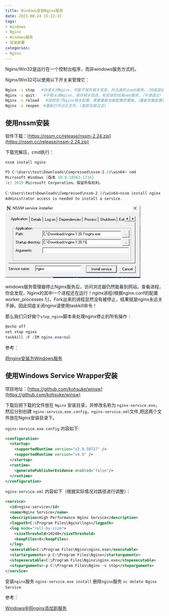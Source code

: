 ```yaml
---
title: Windows安装Nginx服务
date: 2021-08-24 15:22:37
tags:
- Windows
- Nginx
- Windows服务
- 安装部署
categories:
- Nginx
---
```


Nginx/Win32是运行在一个控制台程序，而非windows服务方式的。

Nginx/Win32可以使用以下开关来管理它：

```sh
Nginx -s stop   #快速关闭Nginx，可能不保存相关信息，并迅速终止web服务。（快速退出）
Nginx -s quit    #平稳关闭Nginx，保存相关信息，有安排的结束web服务。（平滑退出）
Nginx -s reload   #因改变了Nginx相关配置，需要重新加载配置而重载。（重新加载配置)
Nginx -s reopen  #重新打开日志文件。(重新加载日志)
```

<!--more-->
## 使用nssm安装

软件下载：[https://nssm.cc/release/nssm-2.24.zip](https://nssm.cc/release/nssm-2.24.zip)

下载完解压，cmd执行：

```sh
nssm install nginx
```

```ps1
PS C:\Users\test\Downloads\Compressed\nssm-2.24\win64> cmd
Microsoft Windows [版本 10.0.18363.1734]
(c) 2019 Microsoft Corporation。保留所有权利。

C:\Users\test\Downloads\Compressed\nssm-2.24\win64>nssm install nginx
Administrator access is needed to install a service.
```

![微信截图_20210824153602.png](/img/微信截图_20210824153602.png)

windows服务管理器停止Nginx服务后，访问浏览器仍然能看到网站。查看进程，你会发现，Nginx的其中一个进程还在运行！nginx进程(根据nginx.conf的配置worker_processes 1;)，Fork出来的进程显然没有被停止，结果就是nginx永远关不掉。因此彻底关闭nginx请使用taskkill命令！

那么我们只好做个`stop_nginx`脚本来处理nginx停止的所有操作：

```ps1
@echo off
net stop nginx
taskkill /F /IM nginx.exe>nul
```

参考：

[将nginx安装为Windows服务](https://zhuanlan.zhihu.com/p/265119336)

## 使用Windows Service Wrapper安装

项目地址：[https://github.com/kohsuke/winsw](https://github.com/kohsuke/winsw)

下载后把下载的文件放在 `Nginx` 安装目录，并修改名称为 `nginx-service.exe`，然后分别创建 `nginx-service.exe.config`，`nginx-service.xml`文件,把这两个文件放在Nginx安装目录下。

`nginx-service.exe.config` 内容如下:

```xml
<configuration>
  <startup>
    <supportedRuntime version="v2.0.50727" />
    <supportedRuntime version="v4.0" />
  </startup>
  <runtime>
    <generatePublisherEvidence enabled="false"/> 
  </runtime>
</configuration>
```

`nginx-service.xml` 内容如下（根据实际情况对路径进行调整）：

```xml
<service>
  <id>nginx-service</id>
  <name>Nginx Service</name>
  <description>High Performance Nginx Service</description>
  <logpath>C:\Program Files\Nginx\logs</logpath>
  <log mode="roll-by-size">
    <sizeThreshold>10240</sizeThreshold>
    <keepFiles>8</keepFiles>
  </log>
  <executable>C:\Program Files\Nginx\nginx.exe</executable>
  <startarguments>-p C:\Program Files\Nginx</startarguments>
  <stopexecutable>C:\Program Files\Nginx\nginx.exe</stopexecutable>
  <stoparguments>-p C:\Program Files\Nginx -s stop</stoparguments>
</service>
```

安装`nginx`服务 `nginx-service.exe install`
删除`nginx`服务 `sc delete Nginx Service`

参考：

[Windows中将nginx添加到服务](https://www.cnblogs.com/lujiulong/p/9025066.html)